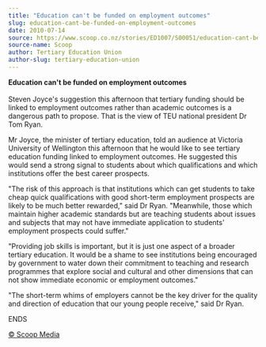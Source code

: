 ```yaml
---
title: "Education can't be funded on employment outcomes"
slug: education-cant-be-funded-on-employment-outcomes
date: 2010-07-14
source: https://www.scoop.co.nz/stories/ED1007/S00051/education-cant-be-funded-on-employment-outcomes.htm
source-name: Scoop
author: Tertiary Education Union
author-slug: tertiary-education-union
---
```


<p><b>Education can't be funded on employment
outcomes</b><br><b></b><br>Steven Joyce's suggestion this
afternoon that tertiary funding should be linked to
employment outcomes rather than academic outcomes is a
dangerous path to propose.  That is the view of TEU national
president Dr Tom Ryan.</p>

<p>Mr Joyce, the minister of tertiary
education, told an audience at Victoria University of
Wellington this afternoon that he would like to see tertiary
education funding linked to employment outcomes. He
suggested this would send a strong signal to students about
which qualifications and which institutions offer the best
career prospects.</p>

<p>"The risk of this approach is that
institutions which can get students to take cheap quick
qualifications with good short-term employment prospects are
likely to be much better rewarded," said Dr Ryan.
"Meanwhile, those which maintain higher academic standards
but are teaching students about issues and subjects that may
not have immediate application to students' employment
prospects could suffer."</p>

<p>"Providing job skills is
important, but it is just one aspect of a broader tertiary
education. It would be a shame to see institutions being
encouraged by government to water down their commitment to
teaching and research programmes that explore social and
cultural and other dimensions that can not show immediate
economic or employment outcomes."</p>

<p>"The short-term whims of
employers cannot be the key driver for the quality and
direction of education that our young people receive," said
Dr
Ryan.</p>

<p>ENDS</p><p>
<a href="http://www.scoop.co.nz/about/terms.html" target="_blank"><span>© Scoop Media</span></a>
         </p>